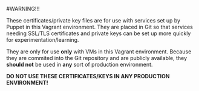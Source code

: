#WARNING!!!

These certificates/private key files are for use with services set up by
Puppet in this Vagrant environment. They are placed in Git so that
services needing SSL/TLS certificates and private keys can be set up
more quickly for experimentation/learning.

They are only for use **only** with VMs in this Vagrant
environment. Because they are commited into the Git repository and are
publicly available, they **should not** be used in **any** sort of
production environment.

**DO NOT USE THESE CERTIFICATES/KEYS IN ANY PRODUCTION ENVIRONMENT!**
